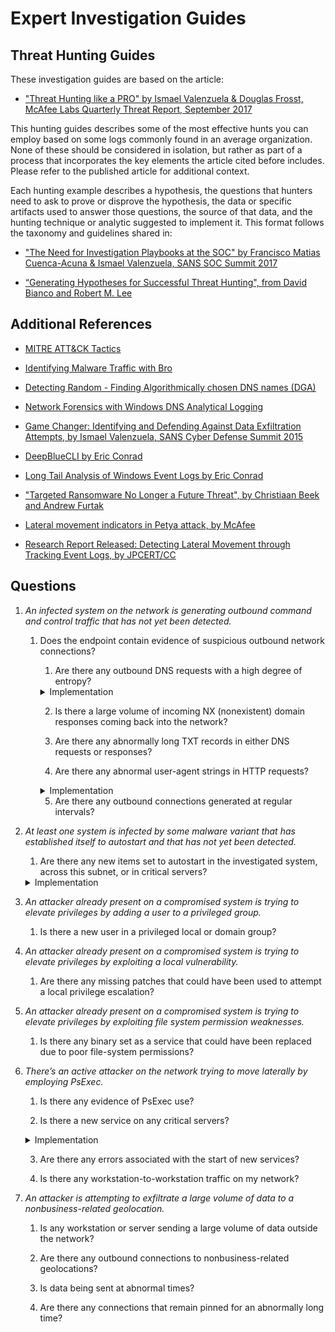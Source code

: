 # Expert Investigation Guides
 
## Threat Hunting Guides

These investigation guides are based on the article: 

 *  ["Threat Hunting like a PRO" by Ismael Valenzuela & Douglas Frosst, McAfee Labs Quarterly Threat Report, September 2017](TBD)


This hunting guides describes some of the most effective hunts you can employ based on some logs commonly found in an average organization. None of these should be considered in isolation, but rather as part of a process that incorporates the key elements the article cited before includes. Please refer to the published article for additional context.

Each hunting example describes a hypothesis, the questions that hunters need to ask to prove or disprove the hypothesis, the data or specific artifacts used to answer those questions, the source of that data, and the hunting technique or analytic suggested to implement it. This format follows the taxonomy and guidelines shared in:

*  ["The Need for Investigation Playbooks at the SOC" by Francisco Matias Cuenca-Acuna & Ismael Valenzuela, SANS SOC Summit 2017](https://www.sans.org/summit-archives/file/summit-archive-1496695240.pdf) 

*   [“Generating Hypotheses for Successful Threat Hunting", from David Bianco and Robert M. Lee](https://www.sans.org/reading-room/whitepapers/threats/generating-hypotheses-successful-threat-hunting-37172)


## Additional References

*   [MITRE ATT&CK Tactics](https://attack.mitre.org/wiki/) 
*	[Identifying Malware Traffic with Bro](http://blog.opensecurityresearch.com/2014/03/identifying-malware-traffic-with-bro.html)
*	[Detecting Random - Finding Algorithmically chosen DNS names (DGA)](https://isc.sans.edu/forums/diary/Detecting+Random+Finding+Algorithmically+chosen+DNS+names+DGA/19893/)
*	[Network Forensics with Windows DNS Analytical Logging](https://blogs.technet.microsoft.com/teamdhcp/2015/11/23/network-forensics-with-windows-dns-analytical-logging/)
*   [Game Changer: Identifying and Defending Against Data Exfiltration Attempts, by Ismael Valenzuela, SANS Cyber Defense Summit 2015](https://www.sans.org/summit-archives/file/summit-archive-1493840468.pdf) 
*   [DeepBlueCLI by Eric Conrad](https://github.com/sans-blue-team/DeepBlueCLI)
*   [Long Tail Analysis of Windows Event Logs by Eric Conrad](http://www.ericconrad.com/2015/01/long-tail-analysis-with-eric-conrad.html)
*   ["Targeted Ransomware No Longer a Future Threat", by Christiaan Beek and Andrew Furtak](https://www.mcafee.com/us/resources/reports/rp-targeted-ransomware.pdf)
*   [Lateral movement indicators in Petya attack, by McAfee](https://kc.mcafee.com/corporate/index?page=content&id=KB89540)

*   [Research Report Released: Detecting Lateral Movement through Tracking Event Logs, by JPCERT/CC](http://blog.jpcert.or.jp/2017/06/1-ae0d.html)


## Questions

1.  *An infected system on the network is generating outbound command and control traffic that has not yet been detected.* 

    1.  Does the endpoint contain evidence of suspicious outbound network connections?

        1. Are there any outbound DNS requests with a high degree of entropy?

        <details>
        <summary>Implementation</summary>

	       	*   Collect dns requests from DNS server or NSM logs.
			*   Run them against "freq.py" to determine degree of entropy.

        </details>

        2. Is there a large volume of incoming NX (nonexistent) domain responses coming back into the network?

        3. Are there any abnormally long TXT records in either DNS requests or responses?

        4. Are there any abnormal user-agent strings in HTTP requests?

        <details>
        <summary>Implementation</summary>

            *   Collect user agents from HTTP requests from the proxy or NSM logs.
            *	Sort from most common to least common.
            *	Inspect the outliers (the least frequent).

        </details>

        5. Are there any outbound connections generated at regular intervals?

2.  *At least one system is infected by some malware variant that has established itself to autostart and that has not yet been detected.*  

    1.  Are there any new items set to autostart in the investigated system, across this subnet, or in critical servers?

    <details>
    <summary>Implementation</summary>

            *   Collect entries daily from a subset of systems.
            *   Employ least-frequent analysis to sort from most common to least common. 
            *   Inspect the least common ones and look for evidence of:
                *   Random strings in binary names.
                *   Binaries set to autostart from temp locations such as %USER%\APPDATA\Local\temp, the recycle bin, or any other unusual locations. 
                * Unsigned binaries
                * Abnormally short or long filenames.
                * Other rare executable filenames or directories. 
                
    </details>

3.  *An attacker already present on a compromised system is trying to elevate privileges by adding a user to a privileged group.*  

    1.  Is there a new user in a privileged local or domain group? 

4.  *An attacker already present on a compromised system is trying to elevate privileges by exploiting a local vulnerability.*  

    1.  Are there any missing patches that could have been used to attempt a local privilege escalation? 

5.  *An attacker already present on a compromised system is trying to elevate privileges by exploiting file system permission weaknesses.*  

    1.  Is there any binary set as a service that could have been replaced due to poor file-system permissions?

6.  *There’s an active attacker on the network trying to move laterally by employing PsExec.*  

	1. Is there any evidence of PsExec use? 

	2. Is there a new service on any critical servers? 

    <details>
    <summary>Implementation</summary>

			*	Get-WinEvent -FilterHashtable @{logname='system'; id=7045} 
	
	</details>

	3. Are there any errors associated with the start of new services? 

	4. Is there any workstation-to-workstation traffic on my network?

7.  *An attacker is attempting to exfiltrate a large volume of data to a nonbusiness-related geolocation.* 

    1.  Is any workstation or server sending a large volume of data outside the network? 

    2.  Are there any outbound connections to nonbusiness-related geolocations? 
    
    3.  Is data being sent at abnormal times? 
    
    4.  Are there any connections that remain pinned for an abnormally long time?

